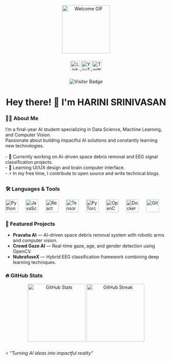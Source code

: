 <div align="center">
  <img height="150" src="https://media.giphy.com/media/M9gbBd9nbDrOTu1Mqx/giphy.gif" alt="Welcome GIF" />
</div>

###

<div align="center">
  <a href="https://www.linkedin.com/in/s-harini-vasan-49b39b2a1" target="_blank" rel="noopener noreferrer">
    <img src="https://img.shields.io/static/v1?message=LinkedIn&logo=linkedin&color=0077B5&style=for-the-badge" height="30" alt="LinkedIn" />
  </a>
  <a href="https://www.youtube.com/channel/UC-yourchannel" target="_blank" rel="noopener noreferrer">
    <img src="https://img.shields.io/static/v1?message=YouTube&logo=youtube&color=FF0000&style=for-the-badge" height="30" alt="YouTube" />
  </a>
  <a href="https://twitter.com/yourtwitterhandle" target="_blank" rel="noopener noreferrer">
    <img src="https://img.shields.io/static/v1?message=Twitter&logo=twitter&color=1DA1F2&style=for-the-badge" height="30" alt="Twitter" />
  </a>
</div>

###

<div align="center">
  <img src="https://visitor-badge.laobi.icu/badge?page_id=S-Harini-772005.S-Harini-772005" alt="Visitor Badge" />
</div>

###

<h1 align="center">Hey there! 👋 I'm HARINI SRINIVASAN</h1>

###

<h3 align="left">👩‍💻 About Me</h3>

<p align="left">
  I’m a final-year AI student specializing in Data Science, Machine Learning, and Computer Vision.<br>
  Passionate about building impactful AI solutions and constantly learning new technologies.<br><br>
  - 🔭 Currently working on AI-driven space debris removal and EEG signal classification projects.<br>
  - 🌱 Learning UI/UX design and brain computer interface.<br>
  - ⚡ In my free time, I contribute to open source and write technical blogs.
</p>

###

<h3 align="left">🛠 Languages & Tools</h3>

<div align="left">
  <img src="https://cdn.jsdelivr.net/gh/devicons/devicon/icons/python/python-original.svg" height="40" alt="Python" />
  <img width="15" />
  <img src="https://cdn.jsdelivr.net/gh/devicons/devicon/icons/javascript/javascript-original.svg" height="40" alt="JavaScript" />
  <img width="15" />
  <img src="https://cdn.jsdelivr.net/gh/devicons/devicon/icons/react/react-original.svg" height="40" alt="React" />
  <img width="15" />
  <img src="https://cdn.jsdelivr.net/gh/devicons/devicon/icons/tensorflow/tensorflow-original.svg" height="40" alt="TensorFlow" />
  <img width="15" />
  <img src="https://cdn.jsdelivr.net/gh/devicons/devicon/icons/pytorch/pytorch-original.svg" height="40" alt="PyTorch" />
  <img width="15" />
  <img src="https://cdn.jsdelivr.net/gh/devicons/devicon/icons/opencv/opencv-original.svg" height="40" alt="OpenCV" />
  <img width="15" />
  <img src="https://cdn.jsdelivr.net/gh/devicons/devicon/icons/docker/docker-plain.svg" height="40" alt="Docker" />
  <img width="15" />
  <img src="https://cdn.jsdelivr.net/gh/devicons/devicon/icons/git/git-original.svg" height="40" alt="Git" />
</div>

###

<h3 align="left">📌 Featured Projects</h3>

<ul>
  <li><strong>Pravaha AI</strong> — AI-driven space debris removal system with robotic arms and computer vision.</li>
  <li><strong>Crowd Gaze AI</strong> — Real-time gaze, age, and gender detection using OpenCV.</li>
  <li><strong>NubrafuseX</strong> — Hybrid EEG classification framework combining deep learning techniques.</li>
</ul>

###

<h3 align="left">🔥 GitHub Stats</h3>

<div align="center">
  <img src="https://github-readme-stats.vercel.app/api?username=S-Harini-772005&show_icons=true&theme=tokyonight" alt="GitHub Stats" height="180" />
  <img src="https://github-readme-streak-stats.herokuapp.com/?user=S-Harini-772005&theme=tokyonight" alt="GitHub Streak" height="180" />
</div>

###

⭐ _"Turning AI ideas into impactful reality"_


